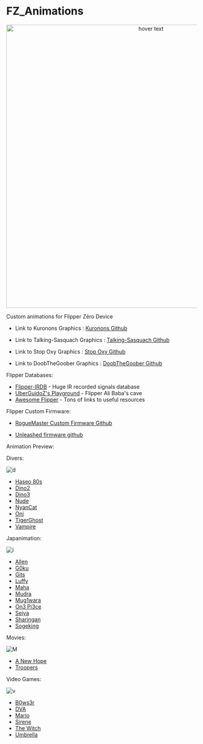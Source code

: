 # FZ_Animations

<p align="center"> <img src="https://i.postimg.cc/fybb82KG/Haseo.png" width="750" title="hover text"> 

Custom animations for Flipper Zéro Device

- Link to Kuronons Graphics : [Kuronons Github](https://github.com/Kuronons/FZ_graphics#links-of-interest--flipper-graphics)

- Link to Talking-Sasquach Graphics : [Talking-Sasquach Github](https://github.com/skizzophrenic/Talking-Sasquach)

- Link to Stop Oxy Graphics : [Stop Oxy Github](https://github.com/stopoxy/FZAnimations)
  
- Link to DoobTheGoober Graphics : [DoobTheGoober Github](https://github.com/CharlesTheGreat77/FlipperZeroAnimation)

Flipper Databases:

- [Flipper-IRDB](https://github.com/UberGuidoZ/Flipper-IRDB) - Huge IR recorded signals database
- [UberGuidoZ's Playground](https://github.com/UberGuidoZ/Flipper) - Flipper Ali Baba's cave
- [Awesome Flipper](https://github.com/UberGuidoZ/awesome-flipperzero) - Tons of links to useful resources

Flipper Custom Firmware:

- [RogueMaster Custom Firmware Github](https://github.com/RogueMaster/flipperzero-firmware-wPlugins/releases)

- [Unleashed firmware github](https://github.com/Eng1n33r/flipperzero-firmware)

  
Animation Preview:
  
  Divers:
  
  ![d](https://user-images.githubusercontent.com/7059354/195798447-24af0c96-0513-4f76-b0be-d8d0d777921b.jpg)

   - [Haseo 80s](https://github.com/Haseosama/FZ_Animations/blob/main/Divers/Haseo_80s_128x64/Readme.md)
 - [Dino2](https://github.com/Haseosama/FZ_Animations/blob/main/Divers/Haseo_Dino2_128x64/Readme.md)
 - [Dino3](https://github.com/Haseosama/FZ_Animations/blob/main/Divers/Haseo_Dino3_128x64/Readme.md)
 - [Nude](https://github.com/Haseosama/FZ_Animations/blob/main/Divers/Haseo_Nude_128x64/Readme.md)
 - [NyanCat](https://github.com/Haseosama/FZ_Animations/blob/main/Divers/Haseo_NyanCat_128x64/Readme.md)
 - [Oni](https://github.com/Haseosama/FZ_Animations/blob/main/Divers/Haseo_Oni_128x64/Readme.md)
 - [TigerGhost](https://github.com/Haseosama/FZ_Animations/blob/main/Divers/Haseo_TigerGhost_128x64/Readme.md)
 - [Vampire](https://github.com/Haseosama/FZ_Animations/blob/main/Divers/Haseo_Vampire_128x64/Readme.md)
  
  Japanimation: 
  
  ![i](https://user-images.githubusercontent.com/7059354/195796150-e30e0922-839f-4d89-8f31-2fb1d7154c34.png)
  
 - [Allen](https://github.com/Haseosama/FZ_Animations/blob/main/Japanimation/Haseo_Allen_128x64/Readme.md)
 - [G0ku](https://github.com/Haseosama/FZ_Animations/blob/main/Japanimation/Hase_G0ku_128x64/Readme.md)
 - [Gits](https://github.com/Haseosama/FZ_Animations/blob/main/Japanimation/Haseo_GITS_128x64/Readme.md)
 - [Luffy](https://github.com/Haseosama/FZ_Animations/blob/main/Japanimation/Haseo_Luffy_128x64/Readme.md)
 - [Maha](https://github.com/Haseosama/FZ_Animations/blob/main/Japanimation/Haseo_Maha_128x64/Readme.md)
 - [Mudra](https://github.com/Haseosama/FZ_Animations/blob/main/Japanimation/Haseo_Mudra_128x64/Readme.md)
 - [Mug1wara](https://github.com/Haseosama/FZ_Animations/blob/main/Japanimation/Haseo_Mug1wara_128x64/Readme.md)
 - [On3 Pi3ce](https://github.com/Haseosama/FZ_Animations/blob/main/Japanimation/Haseo_On3_Pi3ce_128x64/Readme.md)
 - [Seiya](https://github.com/Haseosama/FZ_Animations/blob/main/Japanimation/Haseo_Seiya_128x64/Readme.md)
 - [Sharingan](https://github.com/Haseosama/FZ_Animations/blob/main/Japanimation/Haseo_Sharingan_128x64/Readme.md)
 - [Sogeking](https://github.com/Haseosama/FZ_Animations/blob/main/Japanimation/Haseo_Sogeking_128x64/Readme.md)
  
  Movies:
  
  ![M](https://user-images.githubusercontent.com/7059354/195797616-f2189a0f-97de-4d32-a2b9-6f44f3df4129.jpg)

 - [A New Hope](https://github.com/Haseosama/FZ_Animations/blob/main/Movies/Haseo_A_New_Hope_128x64/Readme.md)
 - [Troopers](https://github.com/Haseosama/FZ_Animations/blob/main/Movies/Haseo_Troopers_128x64/Readme.md)
  
  Video Games:
  
  ![v](https://user-images.githubusercontent.com/7059354/195797172-55c38457-e802-47a9-a71c-b173b2565252.jpg)
  
 - [B0ws3r](https://github.com/Haseosama/FZ_Animations/blob/main/Video%20Games/Haseo_B0ws3r_128x64/Readme.md)
 - [DVA](https://github.com/Haseosama/FZ_Animations/blob/main/Video%20Games/Haseo_DVA_128x64/Readme.md)
 - [Mario](https://github.com/Haseosama/FZ_Animations/blob/main/Video%20Games/Haseo_Mario_128x64/Readme.md)
 - [Sirene](https://github.com/Haseosama/FZ_Animations/blob/main/Video%20Games/Haseo_Sirene_128x64/Readme.md)
 - [The Witch](https://github.com/Haseosama/FZ_Animations/blob/main/Video%20Games/Haseo_The_Witch_128x64/Readme.md)
 - [Umbrella](https://github.com/Haseosama/FZ_Animations/blob/main/Video%20Games/Haseo_Umbrella_128x64/Readme.md)
  
